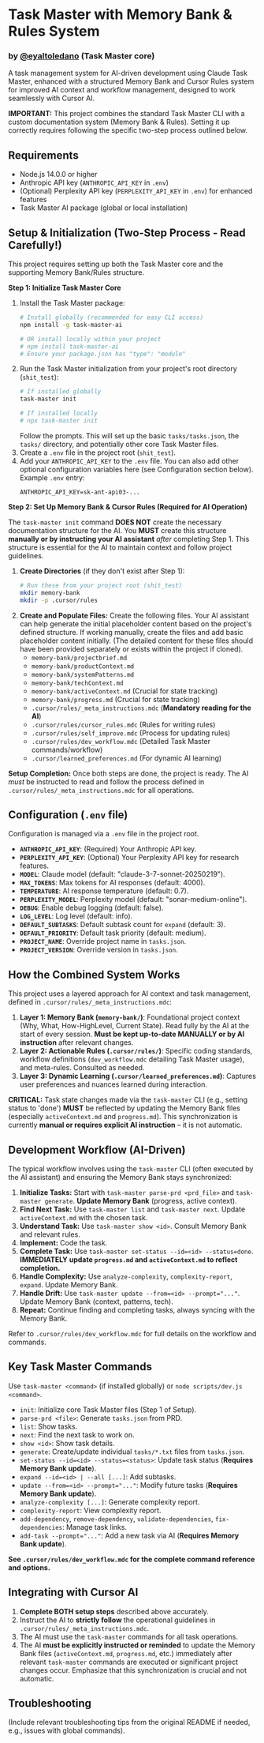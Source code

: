 # Task Master with Memory Bank & Rules System
### by [@eyaltoledano](https://x.com/eyaltoledano) (Task Master core)

A task management system for AI-driven development using Claude Task Master, enhanced with a structured Memory Bank and Cursor Rules system for improved AI context and workflow management, designed to work seamlessly with Cursor AI.

**IMPORTANT:** This project combines the standard Task Master CLI with a custom documentation system (Memory Bank & Rules). Setting it up correctly requires following the specific two-step process outlined below.

## Requirements

- Node.js 14.0.0 or higher
- Anthropic API key (`ANTHROPIC_API_KEY` in `.env`)
- (Optional) Perplexity API key (`PERPLEXITY_API_KEY` in `.env`) for enhanced features
- Task Master AI package (global or local installation)

## Setup & Initialization (Two-Step Process - Read Carefully!)

This project requires setting up both the Task Master core and the supporting Memory Bank/Rules structure.

**Step 1: Initialize Task Master Core**

1.  Install the Task Master package:
    ```bash
    # Install globally (recommended for easy CLI access)
    npm install -g task-master-ai

    # OR install locally within your project
    # npm install task-master-ai
    # Ensure your package.json has "type": "module"
    ```
2.  Run the Task Master initialization from your project's root directory (`shit_test`):
    ```bash
    # If installed globally
    task-master init

    # If installed locally
    # npx task-master init
    ```
    Follow the prompts. This will set up the basic `tasks/tasks.json`, the `tasks/` directory, and potentially other core Task Master files.
3.  Create a `.env` file in the project root (`shit_test`).
4.  Add your `ANTHROPIC_API_KEY` to the `.env` file. You can also add other optional configuration variables here (see Configuration section below).
    Example `.env` entry:
    ```
    ANTHROPIC_API_KEY=sk-ant-api03-...
    ```

**Step 2: Set Up Memory Bank & Cursor Rules (Required for AI Operation)**

The `task-master init` command **DOES NOT** create the necessary documentation structure for the AI. You **MUST** create this structure **manually or by instructing your AI assistant** *after* completing Step 1. This structure is essential for the AI to maintain context and follow project guidelines.

1.  **Create Directories** (if they don't exist after Step 1):
    ```bash
    # Run these from your project root (shit_test)
    mkdir memory-bank
    mkdir -p .cursor/rules
    ```
2.  **Create and Populate Files:** Create the following files. Your AI assistant can help generate the initial placeholder content based on the project's defined structure. If working manually, create the files and add basic placeholder content initially. (The detailed content for these files should have been provided separately or exists within the project if cloned).
    *   `memory-bank/projectbrief.md`
    *   `memory-bank/productContext.md`
    *   `memory-bank/systemPatterns.md`
    *   `memory-bank/techContext.md`
    *   `memory-bank/activeContext.md` (Crucial for state tracking)
    *   `memory-bank/progress.md` (Crucial for state tracking)
    *   `.cursor/rules/_meta_instructions.mdc` (**Mandatory reading for the AI**)
    *   `.cursor/rules/cursor_rules.mdc` (Rules for writing rules)
    *   `.cursor/rules/self_improve.mdc` (Process for updating rules)
    *   `.cursor/rules/dev_workflow.mdc` (Detailed Task Master commands/workflow)
    *   `.cursor/learned_preferences.md` (For dynamic AI learning)

**Setup Completion:** Once both steps are done, the project is ready. The AI *must* be instructed to read and follow the process defined in `.cursor/rules/_meta_instructions.mdc` for all operations.

## Configuration (`.env` file)

Configuration is managed via a `.env` file in the project root.

-   **`ANTHROPIC_API_KEY`**: (Required) Your Anthropic API key.
-   **`PERPLEXITY_API_KEY`**: (Optional) Your Perplexity API key for research features.
-   **`MODEL`**: Claude model (default: "claude-3-7-sonnet-20250219").
-   **`MAX_TOKENS`**: Max tokens for AI responses (default: 4000).
-   **`TEMPERATURE`**: AI response temperature (default: 0.7).
-   **`PERPLEXITY_MODEL`**: Perplexity model (default: "sonar-medium-online").
-   **`DEBUG`**: Enable debug logging (default: false).
-   **`LOG_LEVEL`**: Log level (default: info).
-   **`DEFAULT_SUBTASKS`**: Default subtask count for `expand` (default: 3).
-   **`DEFAULT_PRIORITY`**: Default task priority (default: medium).
-   **`PROJECT_NAME`**: Override project name in `tasks.json`.
-   **`PROJECT_VERSION`**: Override version in `tasks.json`.

## How the Combined System Works

This project uses a layered approach for AI context and task management, defined in `.cursor/rules/_meta_instructions.mdc`:

1.  **Layer 1: Memory Bank (`memory-bank/`)**: Foundational project context (Why, What, How-HighLevel, Current State). Read fully by the AI at the start of every session. **Must be kept up-to-date MANUALLY or by AI instruction** after relevant changes.
2.  **Layer 2: Actionable Rules (`.cursor/rules/`)**: Specific coding standards, workflow definitions (`dev_workflow.mdc` detailing Task Master usage), and meta-rules. Consulted as needed.
3.  **Layer 3: Dynamic Learning (`.cursor/learned_preferences.md`)**: Captures user preferences and nuances learned during interaction.

**CRITICAL:** Task state changes made via the `task-master` CLI (e.g., setting status to 'done') **MUST** be reflected by updating the Memory Bank files (especially `activeContext.md` and `progress.md`). This synchronization is currently **manual or requires explicit AI instruction** – it is not automatic.

## Development Workflow (AI-Driven)

The typical workflow involves using the `task-master` CLI (often executed by the AI assistant) and ensuring the Memory Bank stays synchronized:

1.  **Initialize Tasks:** Start with `task-master parse-prd <prd_file>` and `task-master generate`. **Update Memory Bank** (progress, active context).
2.  **Find Next Task:** Use `task-master list` and `task-master next`. Update `activeContext.md` with the chosen task.
3.  **Understand Task:** Use `task-master show <id>`. Consult Memory Bank and relevant rules.
4.  **Implement:** Code the task.
5.  **Complete Task:** Use `task-master set-status --id=<id> --status=done`. **IMMEDIATELY update `progress.md` and `activeContext.md` to reflect completion.**
6.  **Handle Complexity:** Use `analyze-complexity`, `complexity-report`, `expand`. Update Memory Bank.
7.  **Handle Drift:** Use `task-master update --from=<id> --prompt="..."`. Update Memory Bank (context, patterns, tech).
8.  **Repeat:** Continue finding and completing tasks, always syncing with the Memory Bank.

Refer to `.cursor/rules/dev_workflow.mdc` for full details on the workflow and commands.

## Key Task Master Commands

Use `task-master <command>` (if installed globally) or `node scripts/dev.js <command>`.

-   `init`: Initialize core Task Master files (Step 1 of Setup).
-   `parse-prd <file>`: Generate `tasks.json` from PRD.
-   `list`: Show tasks.
-   `next`: Find the next task to work on.
-   `show <id>`: Show task details.
-   `generate`: Create/update individual `tasks/*.txt` files from `tasks.json`.
-   `set-status --id=<id> --status=<status>`: Update task status (**Requires Memory Bank update**).
-   `expand --id=<id> | --all [...]`: Add subtasks.
-   `update --from=<id> --prompt="..."`: Modify future tasks (**Requires Memory Bank update**).
-   `analyze-complexity [...]`: Generate complexity report.
-   `complexity-report`: View complexity report.
-   `add-dependency`, `remove-dependency`, `validate-dependencies`, `fix-dependencies`: Manage task links.
-   `add-task --prompt="..."`: Add a new task via AI (**Requires Memory Bank update**).

**See `.cursor/rules/dev_workflow.mdc` for the complete command reference and options.**

## Integrating with Cursor AI

1.  **Complete BOTH setup steps** described above accurately.
2.  Instruct the AI to **strictly follow** the operational guidelines in `.cursor/rules/_meta_instructions.mdc`.
3.  The AI must use the `task-master` commands for all task operations.
4.  The AI **must be explicitly instructed or reminded** to update the Memory Bank files (`activeContext.md`, `progress.md`, etc.) immediately after relevant `task-master` commands are executed or significant project changes occur. Emphasize that this synchronization is crucial and not automatic.

## Troubleshooting

(Include relevant troubleshooting tips from the original README if needed, e.g., issues with global commands).